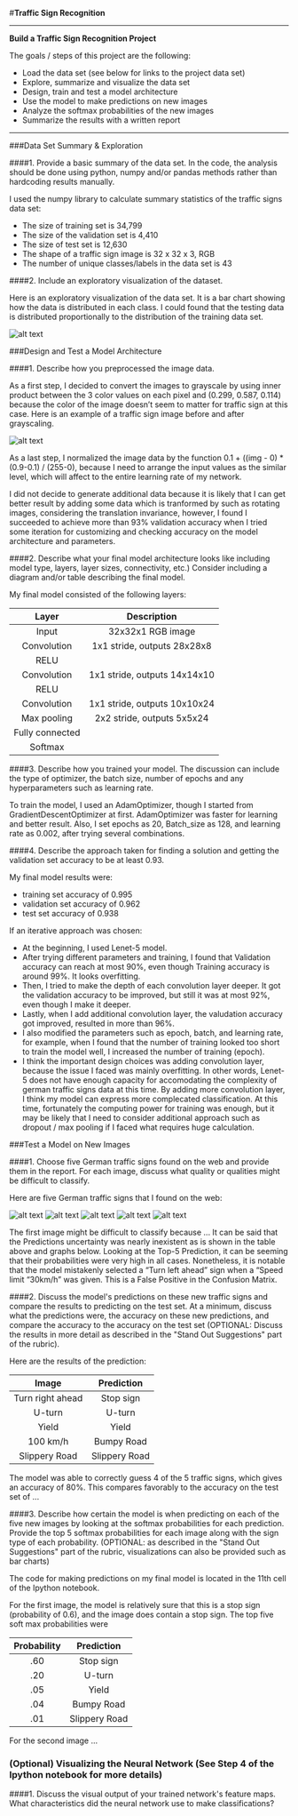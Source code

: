 #**Traffic Sign Recognition** 


---

**Build a Traffic Sign Recognition Project**

The goals / steps of this project are the following:
* Load the data set (see below for links to the project data set)
* Explore, summarize and visualize the data set
* Design, train and test a model architecture
* Use the model to make predictions on new images
* Analyze the softmax probabilities of the new images
* Summarize the results with a written report


[//]: # (Image References)

[image1]: ./examples/visualization.jpg "Visualization"
[image2]: ./examples/grayscale.jpg "Grayscaling"
[image3]: ./examples/random_noise.jpg "Random Noise"
[image4]: ./examples/new33.jpg "Traffic Sign 1"
[image5]: ./examples/new22.jpg "Traffic Sign 2"
[image6]: ./examples/new25.jpg "Traffic Sign 3"
[image7]: ./examples/new26.jpg "Traffic Sign 4"
[image8]: ./examples/new27.jpg "Traffic Sign 5"


---
###Data Set Summary & Exploration

####1. Provide a basic summary of the data set. In the code, the analysis should be done using python, numpy and/or pandas methods rather than hardcoding results manually.

I used the numpy library to calculate summary statistics of the traffic signs data set:

* The size of training set is 34,799
* The size of the validation set is 4,410
* The size of test set is 12,630
* The shape of a traffic sign image is 32 x 32 x 3, RGB
* The number of unique classes/labels in the data set is 43

####2. Include an exploratory visualization of the dataset.

Here is an exploratory visualization of the data set. It is a bar chart showing how the data is distributed in each class. I could found that the testing data is distributed proportionally to the distribution of the training data set.

![alt text][image1]

###Design and Test a Model Architecture

####1. Describe how you preprocessed the image data. 

As a first step, I decided to convert the images to grayscale by using inner product between the 3 color values on each pixel and (0.299, 0.587, 0.114) because the color of the image doesn’t seem to matter for traffic sign at this case.
Here is an example of a traffic sign image before and after grayscaling.

![alt text][image2]

As a last step, I normalized the image data by the function 0.1 + ((img - 0) * (0.9-0.1) / (255-0), because I need to arrange the input values as the similar level, which will affect to the entire learning rate of my network.

I did not decide to generate additional data because it is likely that I can get better result by adding some data which is tranformed by such as rotating images, considering the translation invariance, however, I found I succeeded to achieve more than 93% validation accuracy when I tried some iteration for customizing and checking accuracy on the model architecture and parameters.  


####2. Describe what your final model architecture looks like including model type, layers, layer sizes, connectivity, etc.) Consider including a diagram and/or table describing the final model.

My final model consisted of the following layers:

| Layer         		|     Description	        					| 
|:---------------------:|:---------------------------------------------:| 
| Input         		| 32x32x1 RGB image   							| 
| Convolution     	| 1x1 stride, outputs 28x28x8 	|
| RELU					|		
| Convolution		| 1x1 stride, outputs 14x14x10	|
| RELU					|
| Convolution		| 1x1 stride, outputs 10x10x24	|										|
| Max pooling	      	| 2x2 stride, outputs 5x5x24	|  				|
| Fully connected		|         									|
| Softmax				|      									|
 


####3. Describe how you trained your model. The discussion can include the type of optimizer, the batch size, number of epochs and any hyperparameters such as learning rate.

To train the model, I used an AdamOptimizer, though I started from GradientDescentOptimizer at first. AdamOptimizer was faster for learning and better result. 
Also, I set epochs as 20, Batch_size as 128, and learning rate as 0.002, after trying several combinations.

####4. Describe the approach taken for finding a solution and getting the validation set accuracy to be at least 0.93.

My final model results were:
* training set accuracy of 0.995
* validation set accuracy of 0.962
* test set accuracy of 0.938

If an iterative approach was chosen:
* At the beginning, I used Lenet-5 model.
* After trying different parameters and training, I found that Validation accuracy can reach at most 90%, even though Training accuracy is around 99%. It looks overfitting. 
* Then, I tried to make the depth of each convolution layer deeper. It got the validation accuracy to be improved, but still it was at most 92%, even though I make it deeper. 
* Lastly, when I add additional convolution layer, the valudation accuracy got improved, resulted in more than 96%.
* I also modified the parameters such as epoch, batch, and learning rate, for example, when I found that the number of training looked too short to train the model well, I increased the number of training (epoch). 
* I think the important design choices was adding convolution layer, because the issue I faced was mainly overfitting. In other words, Lenet-5 does not have enough capacity for accomodating the complexity of german traffic signs data at this time.
By adding more convolution layer, I think my model can express more complecated classification. At this time, fortunately the computing power for training was enough, but it may be likely that I need to consider additional approach such as dropout / max pooling if I faced what requires huge calculation. 


###Test a Model on New Images

####1. Choose five German traffic signs found on the web and provide them in the report. For each image, discuss what quality or qualities might be difficult to classify.

Here are five German traffic signs that I found on the web:

![alt text][image4] ![alt text][image5] ![alt text][image6] 
![alt text][image7] ![alt text][image8]

The first image might be difficult to classify because ...
It can be said that the Predictions uncertainty was nearly inexistent as is shown in the table above and graphs below. Looking at the Top-5 Prediction, it can be seeming that their probabilities were very high in all cases. Nonetheless, it is notable that the model mistakenly selected a “Turn left ahead” sign when a “Speed limit “30km/h” was given. This is a False Positive in the Confusion Matrix.


####2. Discuss the model's predictions on these new traffic signs and compare the results to predicting on the test set. At a minimum, discuss what the predictions were, the accuracy on these new predictions, and compare the accuracy to the accuracy on the test set (OPTIONAL: Discuss the results in more detail as described in the "Stand Out Suggestions" part of the rubric).

Here are the results of the prediction:

| Image			        |     Prediction	        					| 
|:---------------------:|:---------------------------------------------:| 
| Turn right ahead      		| Stop sign   									| 
| U-turn     			| U-turn 										|
| Yield					| Yield											|
| 100 km/h	      		| Bumpy Road					 				|
| Slippery Road			| Slippery Road      							|


The model was able to correctly guess 4 of the 5 traffic signs, which gives an accuracy of 80%. This compares favorably to the accuracy on the test set of ...

####3. Describe how certain the model is when predicting on each of the five new images by looking at the softmax probabilities for each prediction. Provide the top 5 softmax probabilities for each image along with the sign type of each probability. (OPTIONAL: as described in the "Stand Out Suggestions" part of the rubric, visualizations can also be provided such as bar charts)

The code for making predictions on my final model is located in the 11th cell of the Ipython notebook.

For the first image, the model is relatively sure that this is a stop sign (probability of 0.6), and the image does contain a stop sign. The top five soft max probabilities were

| Probability         	|     Prediction	        					| 
|:---------------------:|:---------------------------------------------:| 
| .60         			| Stop sign   									| 
| .20     				| U-turn 										|
| .05					| Yield											|
| .04	      			| Bumpy Road					 				|
| .01				    | Slippery Road      							|


For the second image ... 

### (Optional) Visualizing the Neural Network (See Step 4 of the Ipython notebook for more details)
####1. Discuss the visual output of your trained network's feature maps. What characteristics did the neural network use to make classifications?


